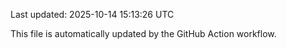 Last updated: 2025-10-14 15:13:26 UTC

This file is automatically updated by the GitHub Action workflow.

